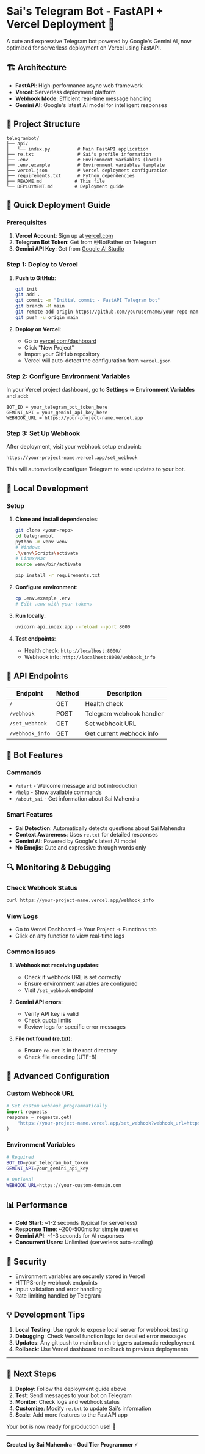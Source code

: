 # Sai's Telegram Bot - FastAPI + Vercel Deployment 🚀

A cute and expressive Telegram bot powered by Google's Gemini AI, now optimized for serverless deployment on Vercel using FastAPI.

## 🏗️ Architecture

- **FastAPI**: High-performance async web framework
- **Vercel**: Serverless deployment platform
- **Webhook Mode**: Efficient real-time message handling
- **Gemini AI**: Google's latest AI model for intelligent responses

## 📁 Project Structure

```
telegrambot/
├── api/
│   └── index.py          # Main FastAPI application
├── re.txt                # Sai's profile information
├── .env                  # Environment variables (local)
├── .env.example          # Environment variables template
├── vercel.json           # Vercel deployment configuration
├── requirements.txt      # Python dependencies
├── README.md            # This file
└── DEPLOYMENT.md        # Deployment guide
```

## 🚀 Quick Deployment Guide

### Prerequisites

1. **Vercel Account**: Sign up at [vercel.com](https://vercel.com)
2. **Telegram Bot Token**: Get from @BotFather on Telegram
3. **Gemini API Key**: Get from [Google AI Studio](https://makersuite.google.com/app/apikey)

### Step 1: Deploy to Vercel

1. **Push to GitHub**:
   ```bash
   git init
   git add .
   git commit -m "Initial commit - FastAPI Telegram bot"
   git branch -M main
   git remote add origin https://github.com/yourusername/your-repo-name.git
   git push -u origin main
   ```

2. **Deploy on Vercel**:
   - Go to [vercel.com/dashboard](https://vercel.com/dashboard)
   - Click "New Project"
   - Import your GitHub repository
   - Vercel will auto-detect the configuration from `vercel.json`

### Step 2: Configure Environment Variables

In your Vercel project dashboard, go to **Settings** → **Environment Variables** and add:

```
BOT_ID = your_telegram_bot_token_here
GEMINI_API = your_gemini_api_key_here  
WEBHOOK_URL = https://your-project-name.vercel.app
```

### Step 3: Set Up Webhook

After deployment, visit your webhook setup endpoint:
```
https://your-project-name.vercel.app/set_webhook
```

This will automatically configure Telegram to send updates to your bot.

## 🔧 Local Development

### Setup

1. **Clone and install dependencies**:
   ```bash
   git clone <your-repo>
   cd telegrambot
   python -m venv venv
   # Windows
   .\venv\Scripts\activate
   # Linux/Mac  
   source venv/bin/activate
   
   pip install -r requirements.txt
   ```

2. **Configure environment**:
   ```bash
   cp .env.example .env
   # Edit .env with your tokens
   ```

3. **Run locally**:
   ```bash
   uvicorn api.index:app --reload --port 8000
   ```

4. **Test endpoints**:
   - Health check: `http://localhost:8000/`
   - Webhook info: `http://localhost:8000/webhook_info`

## 📡 API Endpoints

| Endpoint | Method | Description |
|----------|--------|-------------|
| `/` | GET | Health check |
| `/webhook` | POST | Telegram webhook handler |
| `/set_webhook` | GET | Set webhook URL |
| `/webhook_info` | GET | Get current webhook info |

## 🤖 Bot Features

### Commands
- `/start` - Welcome message and bot introduction
- `/help` - Show available commands  
- `/about_sai` - Get information about Sai Mahendra

### Smart Features
- **Sai Detection**: Automatically detects questions about Sai Mahendra
- **Context Awareness**: Uses `re.txt` for detailed responses
- **Gemini AI**: Powered by Google's latest AI model
- **No Emojis**: Cute and expressive through words only

## 🔍 Monitoring & Debugging

### Check Webhook Status
```bash
curl https://your-project-name.vercel.app/webhook_info
```

### View Logs
- Go to Vercel Dashboard → Your Project → Functions tab
- Click on any function to view real-time logs

### Common Issues

1. **Webhook not receiving updates**:
   - Check if webhook URL is set correctly
   - Ensure environment variables are configured
   - Visit `/set_webhook` endpoint

2. **Gemini API errors**:
   - Verify API key is valid
   - Check quota limits
   - Review logs for specific error messages

3. **File not found (re.txt)**:
   - Ensure `re.txt` is in the root directory
   - Check file encoding (UTF-8)

## 🚀 Advanced Configuration

### Custom Webhook URL
```python
# Set custom webhook programmatically
import requests
response = requests.get(
    "https://your-project-name.vercel.app/set_webhook?webhook_url=https://your-custom-domain.com"
)
```

### Environment Variables
```bash
# Required
BOT_ID=your_telegram_bot_token
GEMINI_API=your_gemini_api_key

# Optional  
WEBHOOK_URL=https://your-custom-domain.com
```

## 📊 Performance

- **Cold Start**: ~1-2 seconds (typical for serverless)
- **Response Time**: ~200-500ms for simple queries
- **Gemini API**: ~1-3 seconds for AI responses
- **Concurrent Users**: Unlimited (serverless auto-scaling)

## 🔐 Security

- Environment variables are securely stored in Vercel
- HTTPS-only webhook endpoints
- Input validation and error handling
- Rate limiting handled by Telegram

## 💡 Development Tips

1. **Local Testing**: Use ngrok to expose local server for webhook testing
2. **Debugging**: Check Vercel function logs for detailed error messages
3. **Updates**: Any git push to main branch triggers automatic redeployment
4. **Rollback**: Use Vercel dashboard to rollback to previous deployments

---

## 🎯 Next Steps

1. **Deploy**: Follow the deployment guide above
2. **Test**: Send messages to your bot on Telegram
3. **Monitor**: Check logs and webhook status
4. **Customize**: Modify `re.txt` to update Sai's information
5. **Scale**: Add more features to the FastAPI app

Your bot is now ready for production use! 🎉

---

**Created by Sai Mahendra - God Tier Programmer** ⚡
